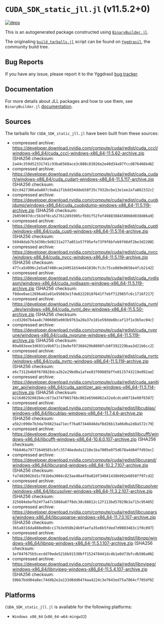 # `CUDA_SDK_static_jll.jl` (v11.5.2+0)

[![deps](https://juliahub.com/docs/CUDA_SDK_static_jll/deps.svg)](https://juliahub.com/ui/Packages/CUDA_SDK_static_jll/eFajz?page=2)

This is an autogenerated package constructed using [`BinaryBuilder.jl`](https://github.com/JuliaPackaging/BinaryBuilder.jl).

The originating [`build_tarballs.jl`](https://github.com/JuliaPackaging/Yggdrasil/blob/b55fca763b92439ab7e2593b094df4f639aba200/C/CUDA/CUDA_SDK_static@11.5/build_tarballs.jl) script can be found on [`Yggdrasil`](https://github.com/JuliaPackaging/Yggdrasil/), the community build tree.

## Bug Reports

If you have any issue, please report it to the Yggdrasil [bug tracker](https://github.com/JuliaPackaging/Yggdrasil/issues).

## Documentation

For more details about JLL packages and how to use them, see `BinaryBuilder.jl` [documentation](https://docs.binarybuilder.org/stable/jll/).

## Sources

The tarballs for `CUDA_SDK_static_jll.jl` have been built from these sources:

* compressed archive: https://developer.download.nvidia.com/compute/cuda/redist/cuda_cccl/windows-x86_64/cuda_cccl-windows-x86_64-11.5.62-archive.zip (SHA256 checksum: `2a44c359d523317d1c93ba6568ace3c088c83026e2e40d34a97fccd876466b4b`)
* compressed archive: https://developer.download.nvidia.com/compute/cuda/redist/cuda_cudart/windows-x86_64/cuda_cudart-windows-x86_64-11.5.117-archive.zip (SHA256 checksum: `02cd427306ada807c9a8a1f16dd34ddeb58f35c7932bcbe13e1ee2afa882332c`)
* compressed archive: https://developer.download.nvidia.com/compute/cuda/redist/cuda_cuobjdump/windows-x86_64/cuda_cuobjdump-windows-x86_64-11.5.119-archive.zip (SHA256 checksum: `2b059697dcc5b3df8ca527612893905cfb91f52fef4988388458060d038d86a9`)
* compressed archive: https://developer.download.nvidia.com/compute/cuda/redist/cuda_cupti/windows-x86_64/cuda_cupti-windows-x86_64-11.5.114-archive.zip (SHA256 checksum: `56948dab7b3d39bc9d8231a277a051e57f95efe73f9f6bfeb9f66df2be3d2208`)
* compressed archive: https://developer.download.nvidia.com/compute/cuda/redist/cuda_nvcc/windows-x86_64/cuda_nvcc-windows-x86_64-11.5.119-archive.zip (SHA256 checksum: `477ca5d096c2e5a87480cae24951b54e641030cfc3c75ce869e0656e4fcb2142`)
* compressed archive: https://developer.download.nvidia.com/compute/cuda/redist/cuda_nvdisasm/windows-x86_64/cuda_nvdisasm-windows-x86_64-11.5.119-archive.zip (SHA256 checksum: `f8dee0ae12696a02a01e95083e1fde8222018f641f7ebf712985fc6c1716f217`)
* compressed archive: https://developer.download.nvidia.com/compute/cuda/redist/cuda_nvml_dev/windows-x86_64/cuda_nvml_dev-windows-x86_64-11.5.50-archive.zip (SHA256 checksum: `ccd320d7b4aa8c7006085e003b9763a20a37e101e59dde8bcaf13f1e3b5ec04c`)
* compressed archive: https://developer.download.nvidia.com/compute/cuda/redist/cuda_nvprune/windows-x86_64/cuda_nvprune-windows-x86_64-11.5.119-archive.zip (SHA256 checksum: `89a883eee3d6931e9b071c19a9ef07368429b8008fcb0f392229baa3d21b6cc2`)
* compressed archive: https://developer.download.nvidia.com/compute/cuda/redist/cuda_nvrtc/windows-x86_64/cuda_nvrtc-windows-x86_64-11.5.119-archive.zip (SHA256 checksum: `e6c7312b4b8f678828dca2b2e29bd8a1afee83709885bffe0115743219e092ae`)
* compressed archive: https://developer.download.nvidia.com/compute/cuda/redist/cuda_sanitizer_api/windows-x86_64/cuda_sanitizer_api-windows-x86_64-11.5.114-archive.zip (SHA256 checksum: `b216d0292002b4cc673a374f06576bc062e6566062a32edcdca60716e98f6587`)
* compressed archive: https://developer.download.nvidia.com/compute/cuda/redist/libcublas/windows-x86_64/libcublas-windows-x86_64-11.7.4.6-archive.zip (SHA256 checksum: `a5b2c090e7b3da7b9823aa71ecf76a07344846daf8d26b13a06dba2d8a572c79`)
* compressed archive: https://developer.download.nvidia.com/compute/cuda/redist/libcufft/windows-x86_64/libcufft-windows-x86_64-10.6.0.107-archive.zip (SHA256 checksum: `f6b846a79772640585cbfc35746ededa1210e1ba7005e075d678a4d84ffd93ec`)
* compressed archive: https://developer.download.nvidia.com/compute/cuda/redist/libcurand/windows-x86_64/libcurand-windows-x86_64-10.2.7.107-archive.zip (SHA256 checksum: `fa74020026d1cf81b0a3004c823ae40a4f0a02df34041438b992e6058ff97cd2`)
* compressed archive: https://developer.download.nvidia.com/compute/cuda/redist/libcusolver/windows-x86_64/libcusolver-windows-x86_64-11.3.2.107-archive.zip (SHA256 checksum: `325684ebefb24f7a47c5868a87f8dc38c88812c12f113bd57029b3a715c95405`)
* compressed archive: https://developer.download.nvidia.com/compute/cuda/redist/libcusparse/windows-x86_64/libcusparse-windows-x86_64-11.7.0.107-archive.zip (SHA256 checksum: `365a0316da888e0b8cc17b3e958b24b9faefa35e6b5fded7d9083483c1f0c097`)
* compressed archive: https://developer.download.nvidia.com/compute/cuda/redist/libnpp/windows-x86_64/libnpp-windows-x86_64-11.5.1.107-archive.zip (SHA256 checksum: `3ef847675b5cecdd70ede5216b91530bff152478441dc4b1e0d73bfcdb586a06`)
* compressed archive: https://developer.download.nvidia.com/compute/cuda/redist/libnvjpeg/windows-x86_64/libnvjpeg-windows-x86_64-11.5.4.107-archive.zip (SHA256 checksum: `50bb7bdd84a8ec74d4b2e2a133d8dd0474aa4224c3e7643ed75a7864cf705df6`)

## Platforms

`CUDA_SDK_static_jll.jl` is available for the following platforms:

* `Windows x86_64` (`x86_64-w64-mingw32`)
